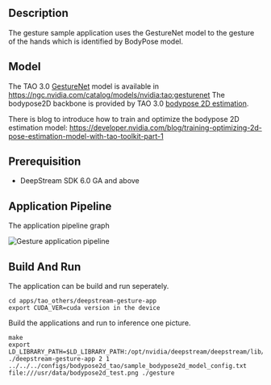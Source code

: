 ## Description
The gesture sample application uses the GestureNet model to the gesture of the hands which is identified by BodyPose model. 

## Model

The TAO 3.0 [GestureNet](https://docs.nvidia.com/tao/tao-toolkit/text/purpose_built_models/gesturenet.html) model is available in https://ngc.nvidia.com/catalog/models/nvidia:tao:gesturenet
The bodypose2D backbone is provided by TAO 3.0 [bodypose 2D estimation](https://ngc.nvidia.com/catalog/models/nvidia:tao:bodyposenet). 
  
There is blog to introduce how to train and optimize the bodypose 2D estimation model:
https://developer.nvidia.com/blog/training-optimizing-2d-pose-estimation-model-with-tao-toolkit-part-1

## Prerequisition

* DeepStream SDK 6.0 GA and above

## Application Pipeline
The application pipeline graph

![Gesture application pipeline](gesture_pipeline.png)

## Build And Run
The application can be build and run seperately.

```
cd apps/tao_others/deepstream-gesture-app
export CUDA_VER=cuda version in the device
```

Build the applications and run to inference one picture.
```
make
export LD_LIBRARY_PATH=$LD_LIBRARY_PATH:/opt/nvidia/deepstream/deepstream/lib/cvcore_libs
./deepstream-gesture-app 2 1 ../../../configs/bodypose2d_tao/sample_bodypose2d_model_config.txt file:///usr/data/bodypose2d_test.png ./gesture
```
